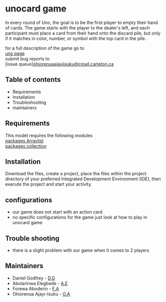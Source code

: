# unocard game
In every round of Uno, the goal is to be the first player to empty
their hand of cards. The game starts with the player to the
dealer's left, and each participant must place a card from their
hand onto the discard pile, but only if it matches in color,
number, or symbol with the top card in the pile.

for a full description of the game go to\
[uno page](https://www.unorules.com/) \
submit bug reports to\
[issue queue]ohiorenuaajayiisuku@cmail.carleton.ca

## Table of contents
- Requirements
- Installation
- Troubleshooting
- maintainers

## Requirements
This model requires the following modules \
[packages Arraylist](https://docs.oracle.com/javase/8/docs/api/java/util/ArrayList.html)\
[packages collection](https://docs.oracle.com/javase/8/docs/api/java/util/Collection.html)


## Installation
Download the files, create a project, place
the files within the project directory of
your preferred Integrated Development
Environment (IDE), then execute the project
and start your activity.

## configurations
- our game does not start with an
  action card
- no specific configurations for the game
  just look at how to play in unocard game

## Trouble shooting
- there is a slight problem with our game
  when it comes to 2 players

## Maintainers
- Daniel Godfrey - [D.G](danielgodfrey@cmail.carleton.ca)
- Abolarinwa Elegbede - [A.E](abolarinwaelegbede@cmail.carleton.ca )
- Forewa Aboderin - [F.A](forewaaboderin@cmail.carleton.ca
  )
- Ohiorenua Ajayi-Isuku - [O.A](ohiorenuaajayiisuku@cmail.carleton.ca) 